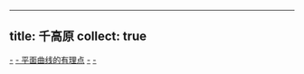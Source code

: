 
---
title: 千高原
collect: true 
---

[-](/mille-plateaux/bubble-compose.md#:embed)
[- 平面曲线的有理点](/mille-plateaux/rational-points.md#:embed)
[-](/mille-plateaux/periodic-functions.md#:embed)
[-](/mille-plateaux/laisant-young.md#:embed)
